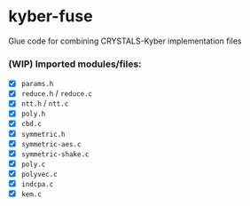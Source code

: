 # kyber-fuse
Glue code for combining CRYSTALS-Kyber implementation files

### (WIP) Imported modules/files:

- [x] `params.h`
- [x] `reduce.h` / `reduce.c`
- [x] `ntt.h` / `ntt.c`
- [x] `poly.h`
- [x] `cbd.c`
- [x] `symmetric.h`
- [x] `symmetric-aes.c`
- [x] `symmetric-shake.c`
- [x] `poly.c`
- [x] `polyvec.c`
- [x] `indcpa.c`
- [x] `kem.c`
